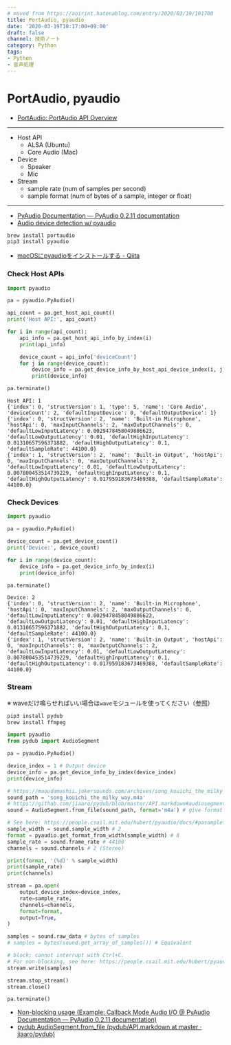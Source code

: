 ```yaml
---
# moved from https://aoirint.hatenablog.com/entry/2020/03/19/101700
title: PortAudio, pyaudio
date: '2020-03-19T10:17:00+09:00'
draft: false
channel: 技術ノート
category: Python
tags:
- Python
- 音声処理
---
```

# PortAudio, pyaudio

- [PortAudio: PortAudio API Overview](http://portaudio.com/docs/v19-doxydocs/api_overview.html)

---

- Host API
  - ALSA (Ubuntu)
  - Core Audio (Mac)
- Device
  - Speaker
  - Mic
- Stream
  - sample rate (num of samples per second)
  - sample format (num of bytes of a sample, integer or float)

---

- [PyAudio Documentation — PyAudio 0.2.11 documentation](https://people.csail.mit.edu/hubert/pyaudio/docs/)
- [Audio device detection w/ pyaudio](https://gist.github.com/mansam/9332445)

```sh
brew install portaudio
pip3 install pyaudio
```

- [macOSにpyaudioをインストールする - Qiita](https://qiita.com/mayfair/items/abb59ebf503cc294a581)

### Check Host APIs

```python
import pyaudio

pa = pyaudio.PyAudio()

api_count = pa.get_host_api_count()
print('Host API:', api_count)

for i in range(api_count):
    api_info = pa.get_host_api_info_by_index(i)
    print(api_info)

    device_count = api_info['deviceCount']
    for j in range(device_count):
        device_info = pa.get_device_info_by_host_api_device_index(i, j)
        print(device_info)

pa.terminate()
```

```
Host API: 1
{'index': 0, 'structVersion': 1, 'type': 5, 'name': 'Core Audio', 'deviceCount': 2, 'defaultInputDevice': 0, 'defaultOutputDevice': 1}
{'index': 0, 'structVersion': 2, 'name': 'Built-in Microphone', 'hostApi': 0, 'maxInputChannels': 2, 'maxOutputChannels': 0, 'defaultLowInputLatency': 0.0029478458049886623, 'defaultLowOutputLatency': 0.01, 'defaultHighInputLatency': 0.01310657596371882, 'defaultHighOutputLatency': 0.1, 'defaultSampleRate': 44100.0}
{'index': 1, 'structVersion': 2, 'name': 'Built-in Output', 'hostApi': 0, 'maxInputChannels': 0, 'maxOutputChannels': 2, 'defaultLowInputLatency': 0.01, 'defaultLowOutputLatency': 0.007800453514739229, 'defaultHighInputLatency': 0.1, 'defaultHighOutputLatency': 0.017959183673469388, 'defaultSampleRate': 44100.0}
```

### Check Devices

```python
import pyaudio

pa = pyaudio.PyAudio()

device_count = pa.get_device_count()
print('Device:', device_count)

for i in range(device_count):
    device_info = pa.get_device_info_by_index(i)
    print(device_info)

pa.terminate()
```

```
Device: 2
{'index': 0, 'structVersion': 2, 'name': 'Built-in Microphone', 'hostApi': 0, 'maxInputChannels': 2, 'maxOutputChannels': 0, 'defaultLowInputLatency': 0.0029478458049886623, 'defaultLowOutputLatency': 0.01, 'defaultHighInputLatency': 0.01310657596371882, 'defaultHighOutputLatency': 0.1, 'defaultSampleRate': 44100.0}
{'index': 1, 'structVersion': 2, 'name': 'Built-in Output', 'hostApi': 0, 'maxInputChannels': 0, 'maxOutputChannels': 2, 'defaultLowInputLatency': 0.01, 'defaultLowOutputLatency': 0.007800453514739229, 'defaultHighInputLatency': 0.1, 'defaultHighOutputLatency': 0.017959183673469388, 'defaultSampleRate': 44100.0}
```

### Stream

※ waveだけ鳴らせればいい場合は`wave`モジュールを使ってください（[参照](https://people.csail.mit.edu/hubert/pyaudio/docs/#example-blocking-mode-audio-i-o)）

```sh
pip3 install pydub
brew install ffmpeg
```

```python
import pyaudio
from pydub import AudioSegment

pa = pyaudio.PyAudio()

device_index = 1 # Output device
device_info = pa.get_device_info_by_index(device_index)
print(device_info)

# https://maoudamashii.jokersounds.com/archives/song_kouichi_the_milky_way.html
sound_path = 'song_kouichi_the_milky_way.m4a'
# https://github.com/jiaaro/pydub/blob/master/API.markdown#audiosegmentfrom_file
sound = AudioSegment.from_file(sound_path, format='m4a') # give format explicitly

# See here: https://people.csail.mit.edu/hubert/pyaudio/docs/#pasampleformat
sample_width = sound.sample_width # 2
format = pyaudio.get_format_from_width(sample_width) # 8
sample_rate = sound.frame_rate # 44100
channels = sound.channels # 2 (Stereo)

print(format, '(%d)' % sample_width)
print(sample_rate)
print(channels)

stream = pa.open(
    output_device_index=device_index,
    rate=sample_rate,
    channels=channels,
    format=format,
    output=True,
)

samples = sound.raw_data # bytes of samples
# samples = bytes(sound.get_array_of_samples()) # Equivalent

# block; cannot interrupt with Ctrl+C.
# For non-blocking, see here: https://people.csail.mit.edu/hubert/pyaudio/docs/#example-callback-mode-audio-i-o
stream.write(samples)

stream.stop_stream()
stream.close()

pa.terminate()
```

- [Non-blocking usage (Example: Callback Mode Audio I/O @ PyAudio Documentation — PyAudio 0.2.11 documentation)](https://people.csail.mit.edu/hubert/pyaudio/docs/#example-callback-mode-audio-i-o)
- [pydub AudioSegment.from_file (pydub/API.markdown at master · jiaaro/pydub)](https://github.com/jiaaro/pydub/blob/master/API.markdown#audiosegmentfrom_file)
